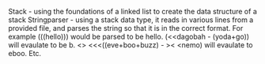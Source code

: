 Stack - using the foundations of a linked list to create the data structure of a stack
Stringparser - using a stack data type, it reads in various lines from a provided file, and parses the string so that it is in the correct format. For example (((hello))) would be parsed to be hello. (<<dagobah - (yoda+go)) will evaulate to be b. <> <<<((eve+boo+buzz) - >< <nemo) will evaulate to eboo. Etc. 